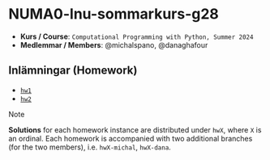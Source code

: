 # NUMA0-lnu-sommarkurs-g28

- **Kurs / Course**: `Computational Programming with Python, Summer 2024`
- **Medlemmar / Members**: @michalspano, @danaghafour

## Inlämningar (Homework)

- [`hw1`](https://github.com/michalspano/NUMA0-lnu-sommarkurs-g28/blob/main/hw1/Homework%201.ipynb)
- [`hw2`](https://github.com/michalspano/NUMA0-lnu-sommarkurs-g28/blob/main/hw2/Homework%202.ipynb)

> [!NOTE]
> **Solutions** for each homework instance are distributed under `hwX`, where
> `X` is an ordinal. Each homework is accompanied with two additional branches
> (for the two members), i.e. `hwX-michal`, `hwX-dana`.
